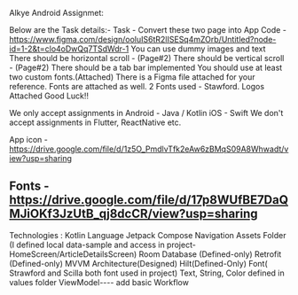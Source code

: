 Alkye Android Assignmet:


Below are the Task details:-
Task -
Convert these two  page  into App Code -https://www.figma.com/design/ooluIS6tR2lISESq4mZOrb/Untitled?node-id=1-2&t=clo4oDwQq7TSdWdr-1
You can use dummy images and text
There should be horizontal scroll - (Page#2)
There should be vertical scroll - (Page#2)
There should be a tab bar implemented
You should use at least two custom fonts.(Attached)
There is a Figma file attached for your reference.
Fonts are attached as well. 2 Fonts used -  Stawford.
Logos Attached
Good Luck!!

We only accept assignments in
Android - Java / Kotlin
iOS - Swift
We don't accept assignments in Flutter, ReactNative etc.

App icon - https://drive.google.com/file/d/1z5O_PmdlvTfk2eAw6zBMqS09A8Whwadt/view?usp=sharing

Fonts -
https://drive.google.com/file/d/17p8WUfBE7DaQMJiOKf3JzUtB_qj8dcCR/view?usp=sharing
-------------------------------------------------------------------------------------------

Technologies : 
    Kotlin Language
    Jetpack Compose
    Navigation
    Assets Folder (I defined local data-sample and access in project- HomeScreen/ArticleDetailsScreen)
    Room Database (Defined-only)
    Retrofit (Defined-only)
    MVVM Architecture(Designed)
    Hilt(Defined-Only)
    Font( Strawford and Scilla both font used in project)
    Text, String, Color defined in values folder
    ViewModel----
    add basic Workflow
    
    
